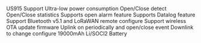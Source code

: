 US915 Support
Ultra-low power consumption
Open/Close detect
Open/Close statistics
Supports open alarm feature
Supports Datalog feature
Support Bluetooth v5.1 and LoRaWAN remote configure
Support wireless OTA update firmware
Uplink on periodically and open/close event
Downlink to change configure
19000mAh Li/SOCl2 Battery
